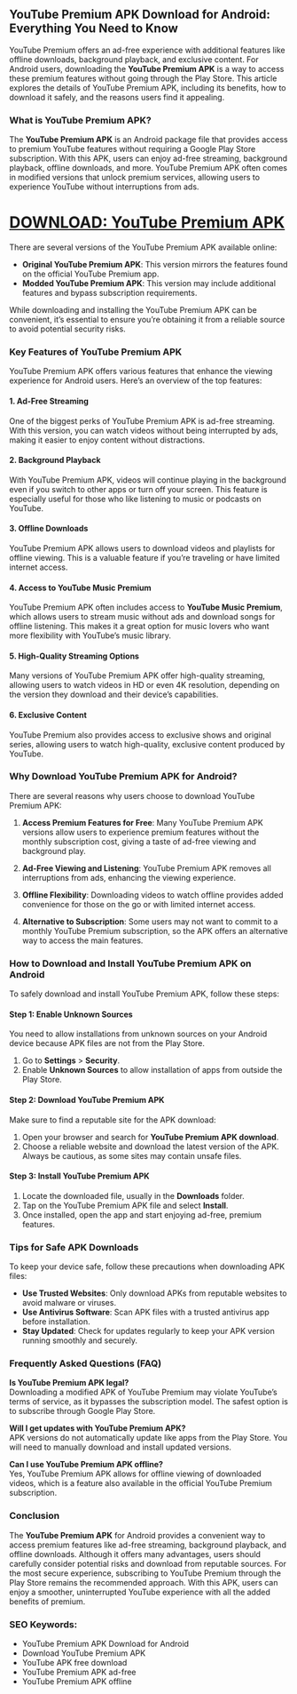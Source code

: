 ## YouTube Premium APK Download for Android: Everything You Need to Know

YouTube Premium offers an ad-free experience with additional features like offline downloads, background playback, and exclusive content. For Android users, downloading the **YouTube Premium APK** is a way to access these premium features without going through the Play Store. This article explores the details of YouTube Premium APK, including its benefits, how to download it safely, and the reasons users find it appealing.

### What is YouTube Premium APK?

The **YouTube Premium APK** is an Android package file that provides access to premium YouTube features without requiring a Google Play Store subscription. With this APK, users can enjoy ad-free streaming, background playback, offline downloads, and more. YouTube Premium APK often comes in modified versions that unlock premium services, allowing users to experience YouTube without interruptions from ads.

# [DOWNLOAD: YouTube Premium APK](https://modcombo.com/youtube-premium.html)

There are several versions of the YouTube Premium APK available online:
- **Original YouTube Premium APK**: This version mirrors the features found on the official YouTube Premium app.
- **Modded YouTube Premium APK**: This version may include additional features and bypass subscription requirements.

While downloading and installing the YouTube Premium APK can be convenient, it’s essential to ensure you’re obtaining it from a reliable source to avoid potential security risks.

### Key Features of YouTube Premium APK

YouTube Premium APK offers various features that enhance the viewing experience for Android users. Here’s an overview of the top features:

#### 1. **Ad-Free Streaming**
One of the biggest perks of YouTube Premium APK is ad-free streaming. With this version, you can watch videos without being interrupted by ads, making it easier to enjoy content without distractions.

#### 2. **Background Playback**
With YouTube Premium APK, videos will continue playing in the background even if you switch to other apps or turn off your screen. This feature is especially useful for those who like listening to music or podcasts on YouTube.

#### 3. **Offline Downloads**
YouTube Premium APK allows users to download videos and playlists for offline viewing. This is a valuable feature if you’re traveling or have limited internet access.

#### 4. **Access to YouTube Music Premium**
YouTube Premium APK often includes access to **YouTube Music Premium**, which allows users to stream music without ads and download songs for offline listening. This makes it a great option for music lovers who want more flexibility with YouTube’s music library.

#### 5. **High-Quality Streaming Options**
Many versions of YouTube Premium APK offer high-quality streaming, allowing users to watch videos in HD or even 4K resolution, depending on the version they download and their device’s capabilities.

#### 6. **Exclusive Content**
YouTube Premium also provides access to exclusive shows and original series, allowing users to watch high-quality, exclusive content produced by YouTube.

### Why Download YouTube Premium APK for Android?

There are several reasons why users choose to download YouTube Premium APK:

1. **Access Premium Features for Free**: Many YouTube Premium APK versions allow users to experience premium features without the monthly subscription cost, giving a taste of ad-free viewing and background play.

2. **Ad-Free Viewing and Listening**: YouTube Premium APK removes all interruptions from ads, enhancing the viewing experience.

3. **Offline Flexibility**: Downloading videos to watch offline provides added convenience for those on the go or with limited internet access.

4. **Alternative to Subscription**: Some users may not want to commit to a monthly YouTube Premium subscription, so the APK offers an alternative way to access the main features.

### How to Download and Install YouTube Premium APK on Android

To safely download and install YouTube Premium APK, follow these steps:

#### Step 1: Enable Unknown Sources
You need to allow installations from unknown sources on your Android device because APK files are not from the Play Store.

1. Go to **Settings** > **Security**.
2. Enable **Unknown Sources** to allow installation of apps from outside the Play Store.

#### Step 2: Download YouTube Premium APK
Make sure to find a reputable site for the APK download:

1. Open your browser and search for **YouTube Premium APK download**.
2. Choose a reliable website and download the latest version of the APK. Always be cautious, as some sites may contain unsafe files.

#### Step 3: Install YouTube Premium APK
1. Locate the downloaded file, usually in the **Downloads** folder.
2. Tap on the YouTube Premium APK file and select **Install**.
3. Once installed, open the app and start enjoying ad-free, premium features.

### Tips for Safe APK Downloads

To keep your device safe, follow these precautions when downloading APK files:

- **Use Trusted Websites**: Only download APKs from reputable websites to avoid malware or viruses.
- **Use Antivirus Software**: Scan APK files with a trusted antivirus app before installation.
- **Stay Updated**: Check for updates regularly to keep your APK version running smoothly and securely.

### Frequently Asked Questions (FAQ)

**Is YouTube Premium APK legal?**  
Downloading a modified APK of YouTube Premium may violate YouTube’s terms of service, as it bypasses the subscription model. The safest option is to subscribe through Google Play Store.

**Will I get updates with YouTube Premium APK?**  
APK versions do not automatically update like apps from the Play Store. You will need to manually download and install updated versions.

**Can I use YouTube Premium APK offline?**  
Yes, YouTube Premium APK allows for offline viewing of downloaded videos, which is a feature also available in the official YouTube Premium subscription.

### Conclusion

The **YouTube Premium APK** for Android provides a convenient way to access premium features like ad-free streaming, background playback, and offline downloads. Although it offers many advantages, users should carefully consider potential risks and download from reputable sources. For the most secure experience, subscribing to YouTube Premium through the Play Store remains the recommended approach. With this APK, users can enjoy a smoother, uninterrupted YouTube experience with all the added benefits of premium.

### SEO Keywords:
- YouTube Premium APK Download for Android
- Download YouTube Premium APK
- YouTube APK free download
- YouTube Premium APK ad-free
- YouTube Premium APK offline
